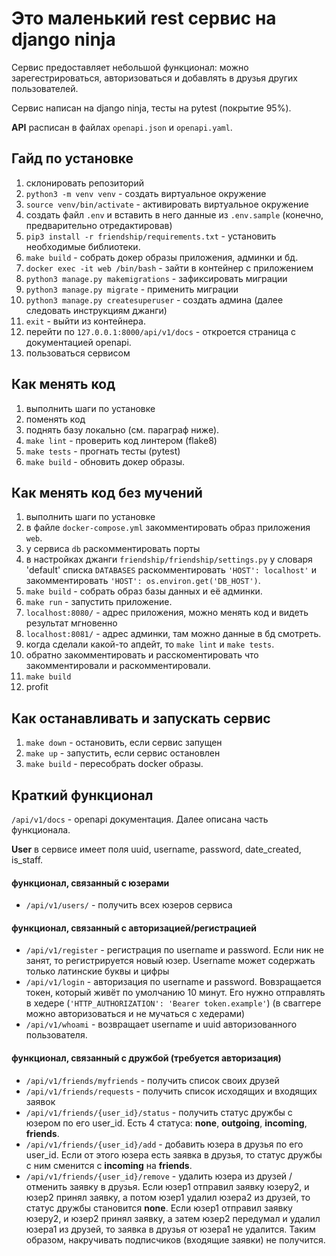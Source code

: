 # Это маленький rest сервис на django ninja

Сервис предоставляет небольшой функционал: можно зарегестрироваться, авторизоваться и добавлять в друзья других пользователей.

Сервис написан на django ninja, тесты на pytest (покрытие 95%).

**API** расписан в файлах `openapi.json` и `openapi.yaml`.

## Гайд по установке

1. склонировать репозиторий
2. `python3 -m venv venv` - создать виртуальное окружение
3. `source venv/bin/activate` - активировать виртуальное окружение
4. создать файл `.env` и вставить в него данные из `.env.sample` (конечно, предварительно отредактировав)
5. `pip3 install -r friendship/requirements.txt` - установить необходимые библиотеки.
6. `make build` - собрать докер образы приложения, админки и бд.
7. `docker exec -it web /bin/bash` - зайти в контейнер с приложением
8. `python3 manage.py makemigrations` - зафиксировать миграции
9. `python3 manage.py migrate` - применить миграции
10. `python3 manage.py createsuperuser` - создать админа (далее следовать инструкциям джанги)
11. `exit` - выйти из контейнера.
12. перейти по `127.0.0.1:8000/api/v1/docs` - откроется страница с документацией openapi.
13. пользоваться сервисом


## Как менять код
1. выполнить шаги по установке
2. поменять код
3. поднять базу локально (см. параграф ниже).
4. `make lint` - проверить код линтером (flake8)
5. `make tests` - прогнать тесты (pytest)
6. `make build` - обновить докер образы.


## Как менять код без мучений
1. выполнить шаги по установке
2. в файле `docker-compose.yml` закомментировать образ приложения `web`.
3. у сервиса `db` раскомментировать порты
4. в настройках джанги `friendship/friendship/settings.py` у словаря 'default' списка `DATABASES` раскомментировать `'HOST': localhost'` и закомментировать `'HOST': os.environ.get('DB_HOST')`.
5. `make build` - собрать образ базы данных и её админки.
6. `make run` - запустить приложение.
7. `localhost:8080/` - адрес приложения, можно менять код и видеть результат мгновенно
8. `localhost:8081/` - адрес админки, там можно данные в бд смотреть.
9. когда сделали какой-то апдейт, то `make lint` и `make tests`.
10. обратно закомментировать и расскоментировать что закомментировали и раскомментировали.
11. `make build`
12. profit

## Как останавливать и запускать сервис
1. `make down` - остановить, если сервис запущен
2. `make up` - запустить, если сервис остановлен
3. `make build` - пересобрать docker образы. 

## Краткий функционал

`/api/v1/docs` - openapi документация. Далее описана часть функционала.

**User** в сервисе имеет поля uuid, username, password, date_created, is_staff.

#### функционал, связанный с юзерами
- `/api/v1/users/` - получить всех юзеров сервиса

#### функционал, связанный с авторизацией/регистрацией
- `/api/v1/register` - регистрация по username и password. Если ник не занят, то регистрируется новый юзер. Username может содержать только латинские буквы и цифры
- `/api/v1/login` - авторизация по username и password. Вовзращается токен, который живёт по умолчанию 10 минут. Его нужно отправлять в хедере (`'HTTP_AUTHORIZATION': 'Bearer token.example'`) (в сваггере можно авторизоваться и не мучаться с хедерами)
- `/api/v1/whoami` - возвращает username и uuid авторизованного пользователя.

#### функционал, связанный с дружбой (требуется авторизация)
- `/api/v1/friends/myfriends` - получить список своих друзей
- `/api/v1/friends/requests` - получить список исходящих и входящих заявок
- `/api/v1/friends/{user_id}/status` - получить статус дружбы с юзером по его user_id. Есть 4 статуса: **none**, **outgoing**, **incoming**, **friends**.
- `/api/v1/friends/{user_id}/add` - добавить юзера в друзья по его user_id. Если от этого юзера есть заявка в друзья, то статус дружбы с ним сменится с **incoming** на **friends**.
- `/api/v1/friends/{user_id}/remove` - удалить юзера из друзей / отменить заявку в друзья. Если юзер1 отправил заявку юзеру2, и юзер2 принял заявку, а потом юзер1 удалил юзера2 из друзей, то статус дружбы становится **none**. Если юзер1 отправил заявку юзеру2, и юзер2 принял заявку, а затем юзер2 передумал и удалил юзера1 из друзей, то заявка в друзья от юзера1 не удалится. Таким образом, накручивать подписчиков (входящие заявки) не получится.

